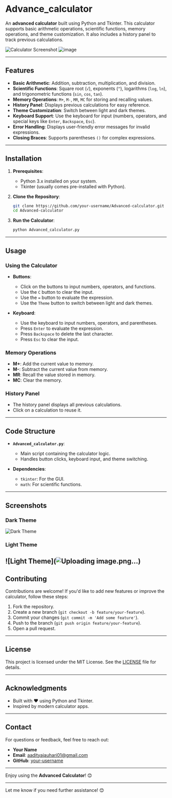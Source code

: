 # Advance_calculator

An **advanced calculator** built using Python and Tkinter. This calculator supports basic arithmetic operations, scientific functions, memory operations, and theme customization. It also includes a history panel to track previous calculations.

![Calculator Screenshot](![image](https://github.com/user-attachments/assets/d8b57ab4-bdbb-481f-9177-03c08a7bea07)) 
![image](https://github.com/user-attachments/assets/f990bce1-3007-41ee-b1cf-4afc3fff974e)

---

## Features

- **Basic Arithmetic**: Addition, subtraction, multiplication, and division.
- **Scientific Functions**: Square root (`√`), exponents (`^`), logarithms (`log`, `ln`), and trigonometric functions (`sin`, `cos`, `tan`).
- **Memory Operations**: `M+`, `M-`, `MR`, `MC` for storing and recalling values.
- **History Panel**: Displays previous calculations for easy reference.
- **Theme Customization**: Switch between light and dark themes.
- **Keyboard Support**: Use the keyboard for input (numbers, operators, and special keys like `Enter`, `Backspace`, `Esc`).
- **Error Handling**: Displays user-friendly error messages for invalid expressions.
- **Closing Braces**: Supports parentheses `()` for complex expressions.

---

## Installation

1. **Prerequisites**:
   - Python 3.x installed on your system.
   - Tkinter (usually comes pre-installed with Python).

2. **Clone the Repository**:
   ```bash
   git clone https://github.com/your-username/Advanced-calculator.git
   cd Advanced-calculator
   ```

3. **Run the Calculator**:
   ```bash
   python Advanced_calculator.py
   ```

---

## Usage

### Using the Calculator

- **Buttons**:
  - Click on the buttons to input numbers, operators, and functions.
  - Use the `C` button to clear the input.
  - Use the `=` button to evaluate the expression.
  - Use the `Theme` button to switch between light and dark themes.

- **Keyboard**:
  - Use the keyboard to input numbers, operators, and parentheses.
  - Press `Enter` to evaluate the expression.
  - Press `Backspace` to delete the last character.
  - Press `Esc` to clear the input.

### Memory Operations

- **M+**: Add the current value to memory.
- **M-**: Subtract the current value from memory.
- **MR**: Recall the value stored in memory.
- **MC**: Clear the memory.

### History Panel

- The history panel displays all previous calculations.
- Click on a calculation to reuse it.

---

## Code Structure

- **`Advanced_calculator.py`**:
  - Main script containing the calculator logic.
  - Handles button clicks, keyboard input, and theme switching.

- **Dependencies**:
  - `tkinter`: For the GUI.
  - `math`: For scientific functions.

---

## Screenshots

### Dark Theme
![Dark Theme](![image](https://github.com/user-attachments/assets/3e1c9f02-924a-41b5-927e-21a16aa81f60)) 

### Light Theme
![Light Theme](![Uploading image.png…]())
---

## Contributing

Contributions are welcome! If you'd like to add new features or improve the calculator, follow these steps:

1. Fork the repository.
2. Create a new branch (`git checkout -b feature/your-feature`).
3. Commit your changes (`git commit -m 'Add some feature'`).
4. Push to the branch (`git push origin feature/your-feature`).
5. Open a pull request.

---

## License

This project is licensed under the MIT License. See the [LICENSE](LICENSE) file for details.

---

## Acknowledgments

- Built with ❤️ using Python and Tkinter.
- Inspired by modern calculator apps.

---

## Contact

For questions or feedback, feel free to reach out:

- **Your Name**
- **Email**: aadityajauhari01@gmail.com
- **GitHub**: [your-username](https://github.com/your-username)

---

Enjoy using the **Advanced Calculator**! 😊

---

Let me know if you need further assistance! 😊
